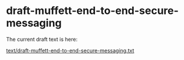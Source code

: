 # draft-muffett-end-to-end-secure-messaging

The current draft text is here:

[text/draft-muffett-end-to-end-secure-messaging.txt](text/draft-muffett-end-to-end-secure-messaging.txt)

